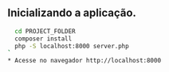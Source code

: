 ## Inicializando a aplicação.



```bash
  cd PROJECT_FOLDER
  composer install
  php -S localhost:8000 server.php
`
* Acesse no navegador http://localhost:8000
